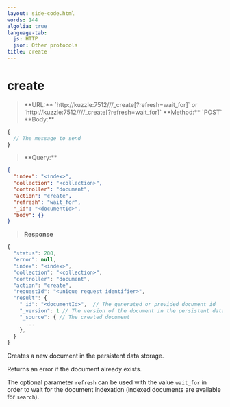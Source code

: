 ```yaml
---
layout: side-code.html
words: 144
algolia: true
language-tab:
  js: HTTP
  json: Other protocols
title: create
---
```


# create


<blockquote class="js">
<p>
**URL:** `http://kuzzle:7512/<index>/<collection>/_create[?refresh=wait_for]` or `http://kuzzle:7512/<index>/<collection>/<documentId>/_create[?refresh=wait_for]`  
**Method:** `POST`  
**Body:**
</p>
</blockquote>


```js
{
  // The message to send
}
```


<blockquote class="json">
<p>
**Query:**
</p>
</blockquote>


```json
{
  "index": "<index>",
  "collection": "<collection>",
  "controller": "document",
  "action": "create",
  "refresh": "wait_for",
  "_id": "<documentId>",            
  "body": {}
}
```

>**Response**

```javascript
{
  "status": 200,
  "error": null,
  "index": "<index>",
  "collection": "<collection>",
  "controller": "document",
  "action": "create",
  "requestId": "<unique request identifier>",
  "result": {
    "_id": "<documentId>",  // The generated or provided document id
    "_version": 1 // The version of the document in the persistent data storage
    "_source": { // The created document
      ...
    },
  }
}
```

Creates a new document in the persistent data storage.

Returns an error if the document already exists.

The optional parameter `refresh` can be used
with the value `wait_for` in order to wait for the document indexation (indexed documents are available for `search`).
